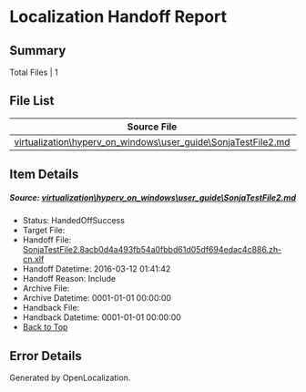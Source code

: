 # <a name='report-top'></a> Localization Handoff Report

## Summary
 Total Files | 1

## File List
 Source File | Status | Details 
 ----------- | ------ | ------- 
 [virtualization\hyperv_on_windows\user_guide\SonjaTestFile2.md](https://github.com/OpenLocalizationOrg/hyperVTest/blob/3f9a78e08329da2bb4349fa83236743e9596847f/virtualization/hyperv_on_windows/user_guide/SonjaTestFile2.md) | HandedOffSuccess | [Details](#842f29e7e423c2ded4f3bef1a178ec7ac61df134196)

## Item Details
##### <a name='842f29e7e423c2ded4f3bef1a178ec7ac61df134196'></a> Source: [virtualization\hyperv_on_windows\user_guide\SonjaTestFile2.md](https://github.com/OpenLocalizationOrg/hyperVTest/blob/3f9a78e08329da2bb4349fa83236743e9596847f/virtualization/hyperv_on_windows/user_guide/SonjaTestFile2.md)
* Status: HandedOffSuccess
* Target File: 
* Handoff File: [SonjaTestFile2.8acb0d4a493fb54a0fbbd61d05df694edac4c886.zh-cn.xlf](https://github.com/OpenLocalizationOrg/olhandoff/blob/fe530134dcb05c53e1ea01a224b9f72c6caed155/ol-handoff/OpenLocalizationOrg/hyperVTest.zh-cn/master/SonjaTestFile2.8acb0d4a493fb54a0fbbd61d05df694edac4c886.zh-cn.xlf)
* Handoff Datetime: 2016-03-12 01:41:42
* Handoff Reason: Include
* Archive File: 
* Archive Datetime: 0001-01-01 00:00:00
* Handback File: 
* Handback Datetime: 0001-01-01 00:00:00
* [Back to Top](#report-top)


## Error Details

Generated by OpenLocalization.
